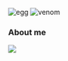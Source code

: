 ![egg](https://capsule-render.vercel.app/api?type=egg&color=blackC&height=210)
![venom](https://capsule-render.vercel.app/api?type=venom&height=200&text=Expect%20the%20unexpected!&fontSize=60&color=0:6E1D0C,100&fontColor=D7D7D7)

### About me
<span>
<a href="kijmanexxx.blogspot.com">
<img src="https://img.shields.io/badge/Blog-hexcode#FF5722?style=plastic&logo=blogger&logoColor=#FF5722"/>
